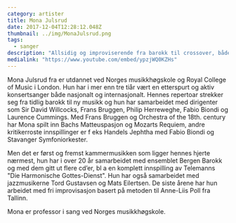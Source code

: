 ```yaml
---
category: artister
title: Mona Julsrud
date: 2017-12-04T12:28:12.048Z
thumbnail: ../img/MonaJulsrud.png
tags:
  - sanger
description: "Allsidig og improviserende fra barokk til crossover, både som kammermusiker og som solist."
medialink: "https://www.youtube.com/embed/ypzjWQ0KZHs"
---
```

Mona Julsrud fra er utdannet ved Norges musikkhøgskole og Royal College of Music i London. Hun har i mer enn tre tiår vært en etterspurt og aktiv konsertsanger både nasjonalt og internasjonalt. Hennes repertoar strekker seg fra tidlig barokk til ny musikk og hun har samarbeidet med dirigenter som Sir David Willcocks, Frans Bruggen, Philip Herreweghe, Fabio Biondi og Laurence Cummings. Med Frans Bruggen og Orchestra of the 18th. century har Mona spilt inn Bachs Matteuspasjon og Mozarts Requiem, andre kritikerroste innspillinger er f eks Handels Jephtha med Fabio Biondi og Stavanger Symfoniorkester.

Men det er først og fremst kammermusikken som ligger hennes hjerte nærmest, hun har i over 20 år samarbeidet med ensemblet Bergen Barokk og med dem gitt ut flere cd’er, bl a en komplett innspilling av Telemanns "Die Harmonische Gottes-Dienst". Hun har også samarbeidet med jazzmusikerne Tord Gustavsen og Mats Eilertsen. De siste årene har hun arbeidet med  fri improvisasjon basert på metoden til Anne-Liis Poll fra Tallinn.

Mona er professor i sang ved Norges musikkhøgskole.
